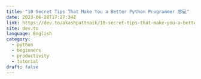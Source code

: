 ```yaml
---
title: "10 Secret Tips That Make You a Better Python Programmer 😎💻"
date: 2023-06-28T17:27:34Z
link: https://dev.to/akashpattnaik/10-secret-tips-that-make-you-a-better-python-programmer-1gn?utm_medium=RSS&utm_source=news.12bit.vn
site: dev.to
language: English
category:
  - python
  - beginners
  - productivity
  - tutorial
draft: false
---
```

